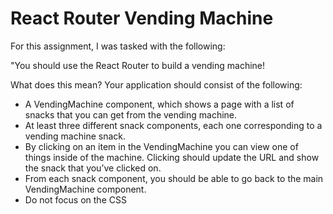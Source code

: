 # React Router Vending Machine

For this assignment, I was tasked with the following:

"You should use the React Router to build a vending machine!

What does this mean? Your application should consist of the following:

* A VendingMachine component, which shows a page with a list of snacks that you can get from the vending machine.
* At least three different snack components, each one corresponding to a vending machine snack.
* By clicking on an item in the VendingMachine you can view one of things inside of the machine. Clicking should update the URL and show the snack that you’ve clicked on.
* From each snack component, you should be able to go back to the main VendingMachine component.
* Do not focus on the CSS
